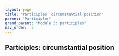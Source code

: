 ```yaml
---
layout: page
title: "Participles: circumstantial position"
parent: "Participles"
grand_parent: "Module 3: participles"
nav_order:  3
---
```



## Participles: circumstantial position